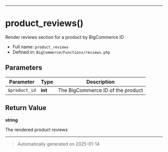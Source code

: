 ***

# product_reviews()

Render reviews section for a product by BigCommerce ID




* Full name: `product_reviews`
* Defined in: `BigCommerce/Functions/reviews.php`

## Parameters

| Parameter | Type | Description |
|-----------|------|-------------|
| `$product_id` | **int** | The BigCommerce ID of the product |

## Return Value

**string**

The rendered product reviews

***
> Automatically generated on 2025-01-14
